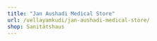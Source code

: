 ```yaml
---
title: "Jan Aushadi Medical Store"
url: /vellayamkudi/jan-aushadi-medical-store/
shop: Sanitätshaus
---
```

